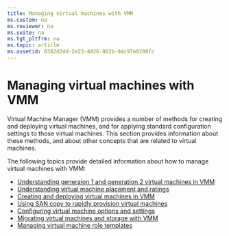 ```yaml
---
title: Managing virtual machines with VMM
ms.custom: na
ms.reviewer: na
ms.suite: na
ms.tgt_pltfrm: na
ms.topic: article
ms.assetid: 0382d2dd-2e23-4426-862b-94c97e0208fc
---
```

# Managing virtual machines with VMM
Virtual Machine Manager (VMM) provides a number of methods for creating and deploying virtual machines, and for applying standard configuration settings to those virtual machines. This section provides information about these methods, and about other concepts that are related to virtual machines.

The following topics provide detailed information about how to manage virtual machines with VMM:

* [Understanding generaion 1 and generation 2 virtual machines in VMM](Understanding-generation-1-and-generation-2-virtual-machines-in-VMM.md)
* [Understanding virtual machine placement and ratings](Understanding-virtual-machine-placement-and-ratings-in-VMM.md)
* [Creating and deploying virtual machines in VMM](Creating-and-deploying-virtual-machines-in-VMM.md)
* [Using SAN copy to rapidly provision virtual machines](Using-SAN-copy-to-rapidly-provision-virtual-machines.md)
* [Configuring virtual machine options and settings](Configuring-virtual-machine-options-and-settings.md)
* [Migrating virtual machines and storage with VMM](Migrating-virtual-machines-and-storage-in-VMM.md)
* [Managing virtual machine role templates](Managing-virtual-machine-role-templates.md)